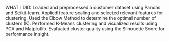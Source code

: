 WHAT I DID:
Loaded and preprocessed a customer dataset using Pandas and Scikit-learn.
Applied feature scaling and selected relevant features for clustering.
Used the Elbow Method to determine the optimal number of clusters (K).
Performed K-Means clustering and visualized results using PCA and Matplotlib.
Evaluated cluster quality using the Silhouette Score for performance insight.

